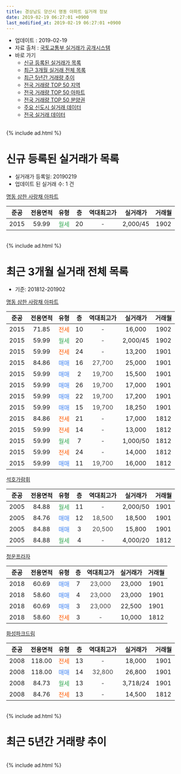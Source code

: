 ```yaml
---
title: 경상남도 양산시 명동 아파트 실거래 정보
date: 2019-02-19 06:27:01 +0900
last_modified_at: 2019-02-19 06:27:01 +0900
---
```


* 업데이트 : 2019-02-19
* 자료 출처 : [국토교통부 실거래가 공개시스템](http://rt.molit.go.kr)
* 바로 가기
    * [신규 등록된 실거래가 목록](#신규-등록된-실거래가-목록)
    * [최근 3개월 실거래 전체 목록](#최근-3개월-실거래-전체-목록)
    * [최근 5년간 거래량 추이](#최근-5년간-거래량-추이)
    * [전국 거래량 TOP 50 지역](https://ayogom.github.io/apt-trade-info/최근-3개월-전국에서-가장-거래가-많이-발생한-지역)
    * [전국 거래량 TOP 50 아파트](https://ayogom.github.io/apt-trade-info/최근-3개월-전국에서-가장-거래가-많이-발생한-아파트)
    * [전국 거래량 TOP 50 분양권](https://ayogom.github.io/apt-trade-info/최근-3개월-전국에서-가장-거래가-많이-발생한-분양권)
    * [주요 신도시 실거래 데이터](https://ayogom.github.io/apt-trade-info/주요-신도시)
    * [전국 실거래 데이터](https://ayogom.github.io/apt-trade-info/전국)
<br>
{% include ad.html %}
<br>

# 신규 등록된 실거래가 목록
* 실거래가 등록일: 20190219
* 업데이트 된 실거래 수: 1 건


[명동 삼한 사랑채 아파트](https://search.naver.com/search.naver?query=%EA%B2%BD%EC%83%81%EB%82%A8%EB%8F%84+%EC%96%91%EC%82%B0%EC%8B%9C+%EB%AA%85%EB%8F%99+%EB%AA%85%EB%8F%99+%EC%82%BC%ED%95%9C+%EC%82%AC%EB%9E%91%EC%B1%84+%EC%95%84%ED%8C%8C%ED%8A%B8)

|준공|전용면적|유형|층|역대최고가|실거래가|거래월|
|:---:|:---:|:---:|:---:|:---:|:---:|:---:|
|2015|59.99|<span style="color:#34a853">월세</span>|20|<span style="color:#444444">-</span>|2,000/45|1902|


<br>
{% include ad.html %}
<br>

# 최근 3개월 실거래 전체 목록
* 기준: 201812-201902


[명동 삼한 사랑채 아파트](https://search.naver.com/search.naver?query=%EA%B2%BD%EC%83%81%EB%82%A8%EB%8F%84+%EC%96%91%EC%82%B0%EC%8B%9C+%EB%AA%85%EB%8F%99+%EB%AA%85%EB%8F%99+%EC%82%BC%ED%95%9C+%EC%82%AC%EB%9E%91%EC%B1%84+%EC%95%84%ED%8C%8C%ED%8A%B8)

|준공|전용면적|유형|층|역대최고가|실거래가|거래월|
|:---:|:---:|:---:|:---:|:---:|:---:|:---:|
|2015|71.85|<span style="color:#ff5a00">전세</span>|10|<span style="color:#444444">-</span>|16,000|1902|
|2015|59.99|<span style="color:#34a853">월세</span>|20|<span style="color:#444444">-</span>|2,000/45|1902|
|2015|59.99|<span style="color:#ff5a00">전세</span>|24|<span style="color:#444444">-</span>|13,200|1901|
|2015|84.86|<span style="color:#4285f3">매매</span>|16|<span style="color:#444444">27,700</span>|25,000|1901|
|2015|59.99|<span style="color:#4285f3">매매</span>|2|<span style="color:#444444">19,700</span>|15,500|1901|
|2015|59.99|<span style="color:#4285f3">매매</span>|26|<span style="color:#444444">19,700</span>|17,000|1901|
|2015|59.99|<span style="color:#4285f3">매매</span>|22|<span style="color:#444444">19,700</span>|17,200|1901|
|2015|59.99|<span style="color:#4285f3">매매</span>|15|<span style="color:#444444">19,700</span>|18,250|1901|
|2015|84.86|<span style="color:#ff5a00">전세</span>|21|<span style="color:#444444">-</span>|17,000|1812|
|2015|59.99|<span style="color:#ff5a00">전세</span>|14|<span style="color:#444444">-</span>|13,000|1812|
|2015|59.99|<span style="color:#34a853">월세</span>|7|<span style="color:#444444">-</span>|1,000/50|1812|
|2015|59.99|<span style="color:#ff5a00">전세</span>|24|<span style="color:#444444">-</span>|14,000|1812|
|2015|59.99|<span style="color:#4285f3">매매</span>|11|<span style="color:#444444">19,700</span>|16,000|1812|

[석호가람휘](https://search.naver.com/search.naver?query=%EA%B2%BD%EC%83%81%EB%82%A8%EB%8F%84+%EC%96%91%EC%82%B0%EC%8B%9C+%EB%AA%85%EB%8F%99+%EC%84%9D%ED%98%B8%EA%B0%80%EB%9E%8C%ED%9C%98)

|준공|전용면적|유형|층|역대최고가|실거래가|거래월|
|:---:|:---:|:---:|:---:|:---:|:---:|:---:|
|2005|84.88|<span style="color:#34a853">월세</span>|11|<span style="color:#444444">-</span>|2,000/50|1901|
|2005|84.76|<span style="color:#4285f3">매매</span>|12|<span style="color:#444444">18,500</span>|18,500|1901|
|2005|84.88|<span style="color:#4285f3">매매</span>|3|<span style="color:#444444">20,500</span>|15,800|1901|
|2005|84.88|<span style="color:#34a853">월세</span>|4|<span style="color:#444444">-</span>|4,000/20|1812|

[청운프라자](https://search.naver.com/search.naver?query=%EA%B2%BD%EC%83%81%EB%82%A8%EB%8F%84+%EC%96%91%EC%82%B0%EC%8B%9C+%EB%AA%85%EB%8F%99+%EC%B2%AD%EC%9A%B4%ED%94%84%EB%9D%BC%EC%9E%90)

|준공|전용면적|유형|층|역대최고가|실거래가|거래월|
|:---:|:---:|:---:|:---:|:---:|:---:|:---:|
|2018|60.69|<span style="color:#4285f3">매매</span>|7|<span style="color:#444444">23,000</span>|23,000|1901|
|2018|58.60|<span style="color:#4285f3">매매</span>|4|<span style="color:#444444">23,000</span>|23,000|1901|
|2018|60.69|<span style="color:#4285f3">매매</span>|3|<span style="color:#444444">23,000</span>|22,500|1901|
|2018|58.60|<span style="color:#ff5a00">전세</span>|3|<span style="color:#444444">-</span>|10,000|1812|

[화성파크드림](https://search.naver.com/search.naver?query=%EA%B2%BD%EC%83%81%EB%82%A8%EB%8F%84+%EC%96%91%EC%82%B0%EC%8B%9C+%EB%AA%85%EB%8F%99+%ED%99%94%EC%84%B1%ED%8C%8C%ED%81%AC%EB%93%9C%EB%A6%BC)

|준공|전용면적|유형|층|역대최고가|실거래가|거래월|
|:---:|:---:|:---:|:---:|:---:|:---:|:---:|
|2008|118.00|<span style="color:#ff5a00">전세</span>|13|<span style="color:#444444">-</span>|18,000|1901|
|2008|118.00|<span style="color:#4285f3">매매</span>|14|<span style="color:#444444">32,800</span>|26,800|1901|
|2008|84.73|<span style="color:#34a853">월세</span>|13|<span style="color:#444444">-</span>|3,718/24|1901|
|2008|84.76|<span style="color:#ff5a00">전세</span>|13|<span style="color:#444444">-</span>|14,500|1812|


<br>
{% include ad.html %}
<br>

# 최근 5년간 거래량 추이


<div style="width:100%;">
    <canvas id="deal_progress" height="200"></canvas>
</div>

<script>
new Chart(document.getElementById("deal_progress"), {
    type: 'line',
    data: {
        labels: ['201402','201403','201404','201405','201406','201407','201408','201409','201410','201411','201412','201501','201502','201503','201504','201505','201506','201507','201508','201509','201510','201511','201512','201601','201602','201603','201604','201605','201606','201607','201608','201609','201610','201611','201612','201701','201702','201703','201704','201705','201706','201707','201708','201709','201710','201711','201712','201801','201802','201803','201804','201805','201806','201807','201808','201809','201810','201811','201812','201901','201902'],
        datasets: [{
            label: '매매',
            pointRadius: 1,
            data: [7, 5, 1, 4, 5, 4, 5, 10, 5, 8, 3, 8, 7, 3, 15, 7, 11, 7, 5, 7, 6, 13, 9, 4, 9, 11, 9, 10, 13, 11, 4, 9, 12, 21, 6, 6, 7, 9, 7, 12, 7, 4, 3, 3, 6, 5, 3, 4, 2, 5, 3, 2, 2, 5, 7, 2, 8, 7, 1, 11, 0],
            borderColor: "rgba(255, 201, 14, 1)",
            backgroundColor: "rgba(255, 201, 14, 0.5)",
            fill: false,
            lineTension: 0
        },{
            label: '전월세',
            pointRadius: 1,
            data: [2, 3, 2, 3, 5, 0, 2, 3, 6, 2, 1, 2, 1, 3, 0, 1, 6, 3, 8, 7, 7, 21, 17, 20, 23, 10, 5, 11, 3, 5, 2, 5, 7, 4, 2, 4, 5, 10, 3, 2, 2, 9, 13, 3, 4, 7, 11, 8, 7, 5, 7, 3, 5, 2, 5, 3, 6, 4, 7, 4, 2],
            borderColor: "rgba(0, 141, 185, 1)",
            backgroundColor: "rgba(0, 141, 185, 0.5)",
            fill: false,
            lineTension: 0
        }
        ]
    },
    options: {
        responsive: true,
        title: {
            display: false
        },
        tooltips: {
            mode: 'index',
            intersect: false
        },
        hover: {
            mode: 'nearest',
            intersect: true
        },
        scales: {
            xAxes: [{
                display: true,
                scaleLabel: {
                    display: true,
                    labelString: '년/월'
                }
            }],
            yAxes: [{
                display: true,
                ticks: {
                    suggestedMin: 0,
                },
                scaleLabel: {
                    display: true,
                    labelString: '실거래 수'
                }
            }]
        }
    }
});

</script>


<br>
{% include ad.html %}
<br>

